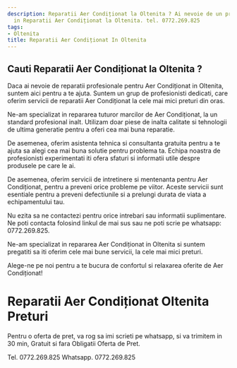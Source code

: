 ```yaml
---
description: Reparatii Aer Condiționat la Oltenita ? Ai nevoie de un profesionist
  in Reparatii Aer Condiționat la Oltenita. tel. 0772.269.825
tags:
- Oltenita
title: Reparatii Aer Condiționat In Oltenita
---
```



## Cauti Reparatii Aer Condiționat la Oltenita ?

Daca ai nevoie de reparatii profesionale pentru Aer Condiționat in Oltenita, suntem aici pentru a te ajuta. Suntem un grup de profesionisti dedicati, care oferim servicii de reparatii Aer Condiționat la cele mai mici preturi din oras. 

Ne-am specializat in repararea tuturor marcilor de Aer Condiționat, la un standard profesional inalt. Utilizam doar piese de inalta calitate si tehnologii de ultima generatie pentru a oferi cea mai buna reparatie. 

De asemenea, oferim asistenta tehnica si consultanta gratuita pentru a te ajuta sa alegi cea mai buna solutie pentru problema ta. Echipa noastra de profesionisti experimentati iti ofera sfaturi si informatii utile despre produsele pe care le ai. 

De asemenea, oferim servicii de intretinere si mentenanta pentru Aer Condiționat, pentru a preveni orice probleme pe viitor. Aceste servicii sunt esentiale pentru a preveni defectiunile si a prelungi durata de viata a echipamentului tau. 

Nu ezita sa ne contactezi pentru orice intrebari sau informatii suplimentare. Ne poti contacta folosind linkul de mai sus sau ne poti scrie pe whatsapp: 0772.269.825. 

Ne-am specializat in repararea Aer Condiționat in Oltenita si suntem pregatiti sa iti oferim cele mai bune servicii, la cele mai mici preturi. 

Alege-ne pe noi pentru a te bucura de confortul si relaxarea oferite de Aer Condiționat!

# Reparatii Aer Condiționat Oltenita Preturi
Pentru o oferta de pret, va rog sa imi scrieti pe whatsapp, si va trimitem in 30 min, Gratuit si fara Obligatii Oferta de Pret.

Tel. 0772.269.825
Whatsapp. 0772.269.825